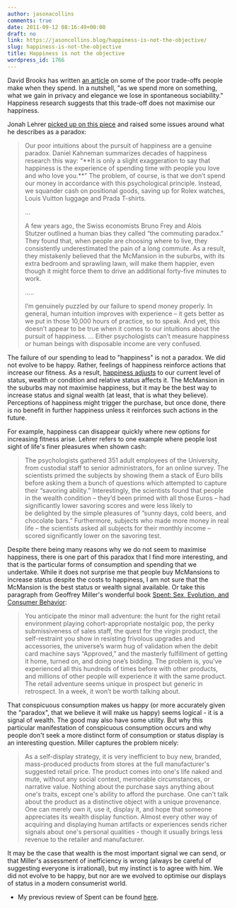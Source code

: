 ```yaml
---
author: jasonacollins
comments: true
date: 2011-09-12 08:16:49+00:00
draft: no
link: https://jasoncollins.blog/happiness-is-not-the-objective/
slug: happiness-is-not-the-objective
title: Happiness is not the objective
wordpress_id: 1766
---
```


David Brooks has written [an article](http://www.nytimes.com/2011/08/30/opinion/brooks-the-haimish-line.html) on some of the poor trade-offs people make when they spend. In a nutshell, "as we spend more on something, what we gain in privacy and elegance we lose in spontaneous sociability." Happiness research suggests that this trade-off does not maximise our happiness.

Jonah Lehrer [picked up on this piece](http://www.wired.com/wiredscience/2011/08/does-money-make-you-unhappy/) and raised some issues around what he describes as a paradox:


<blockquote>Our poor intuitions about the pursuit of happiness are a genuine paradox. Daniel Kahneman summarizes decades of happiness research this way: “**It is only a slight exaggeration to say that happiness is the experience of spending time with people you love and who love you.**” The problem, of course, is that we don’t spend our money in accordance with this psychological principle. Instead, we squander cash on positional goods, saving up for Rolex watches, Louis Vuitton luggage and Prada T-shirts.

...

A few years ago, the Swiss economists Bruno Frey and Alois Stutzer outlined a human bias they called “the commuting paradox.” They found that, when people are choosing where to live, they consistently underestimated the pain of a long commute. As a result, they mistakenly believed that the McMansion in the suburbs, with its extra bedroom and sprawling lawn, will make them happier, even though it might force them to drive an additional forty-five minutes to work.

.....

I’m genuinely puzzled by our failure to spend money properly. In general, human intuition improves with experience – it gets better as we put in those 10,000 hours of practice, so to speak. And yet, this doesn’t appear to be true when it comes to our intuitions about the pursuit of happiness. ... Either psychologists can’t measure happiness or human beings with disposable income are very confused.</blockquote>


The failure of our spending to lead to "happiness" is not a paradox. We did not evolve to be happy. Rather, feelings of happiness reinforce actions that increase our fitness. As a result, [happiness adjusts](https://jasoncollins.blog/happiness-adjusts/) to our current level of status, wealth or condition and relative status affects it. The McMansion in the suburbs may not maximise happiness, but it may be the best way to increase status and signal wealth (at least, that is what they believe). Perceptions of happiness might trigger the purchase, but once done, there is no benefit in further happiness unless it reinforces such actions in the future.

For example, happiness can disappear quickly where new options for increasing fitness arise. Lehrer refers to one example where people lost sight of life's finer pleasures when shown cash:


<blockquote>The psychologists gathered 351 adult employees of the University, from custodial staff to senior administrators, for an online survey. The scientists primed the subjects by showing them a stack of Euro bills before asking them a bunch of questions which attempted to capture their “savoring ability.” Interestingly, the scientists found that people in the wealth condition – they’d been primed with all those Euros – had significantly lower savoring scores and were less likely to be delighted by the simple pleasures of ”sunny days, cold beers, and chocolate bars.” Furthermore, subjects who made more money in real life – the scientists asked all subjects for their monthly income – scored significantly lower on the savoring test.</blockquote>


Despite there being many reasons why we do not seem to maximise happiness, there is one part of this paradox that I find more interesting, and that is the particular forms of consumption and spending that we undertake. While it does not surprise me that people buy McMansions to increase status despite the costs to happiness, I am not sure that the McMansion is the best status or wealth signal available. Or take this paragraph from Geoffrey Miller's wonderful book [Spent: Sex, Evolution, and Consumer Behavior](https://jasoncollins.blog/millers-spent-sex-evolution-and-consumer-behavior/):


<blockquote>You anticipate the minor mall adventure: the hunt for the right retail environment playing cohort-appropriate nostalgic pop, the perky submissiveness of sales staff, the quest for the virgin product, the self-restraint you show in resisting frivolous upgrades and accessories, the universe’s warm hug of validation when the debit card machine says “Approved,” and the masterly fulfillment of getting it home, turned on, and doing one’s bidding. The problem is, you’ve experienced all this hundreds of times before with other products, and millions of other people will experience it with the same product. The retail adventure seems unique in prospect but generic in retrospect. In a week, it won’t be worth talking about.</blockquote>


That conspicuous consumption makes us happy (or more accurately given the "paradox", that we believe it will make us happy) seems logical - it is a signal of wealth. The good may also have some utility. But why this particular manifestation of conspicuous consumption occurs and why people don't seek a more distinct form of consumption or status display is an interesting question. Miller captures the problem nicely:


<blockquote>As a self-display strategy, it is very inefficient to buy new, branded, mass-produced products from stores at the full manufacturer's suggested retail price. The product comes into one's life naked and mute, without any social context, memorable circumstances, or narrative value. Nothing about the purchase says anything about one's traits, except one's ability to afford the purchase. One can't talk about the product as a distinctive object with a unique provenance. One can merely own it, use it, display it, and hope that someone appreciates its wealth display function. Almost every other way of acquiring and displaying human artifacts or experiences sends richer signals about one's personal qualities - though it usually brings less revenue to the retailer and manufacturer.</blockquote>


It may be the case that wealth is the most important signal we can send, or that Miller's assessment of inefficiency is wrong (always be careful of suggesting everyone is irrational), but my instinct is to agree with him. We did not evolve to be happy, but nor are we evolved to optimise our displays of status in a modern consumerist world.

* My previous review of Spent can be found [here](https://jasoncollins.blog/millers-spent-sex-evolution-and-consumer-behavior/).
